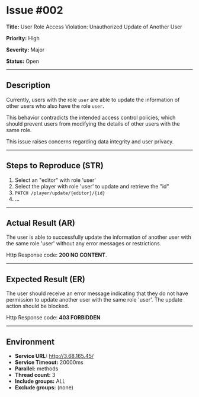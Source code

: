 # Issue #002

**Title:** User Role Access Violation: Unauthorized Update of Another User

**Priority:** High

**Severity:** Major

**Status:** Open

---

## Description
Currently, users with the role `user` are able to update the information of other users who also have the role `user`. 

This behavior contradicts the intended access control policies, which should prevent users from modifying the details of other users with the same role. 

This issue raises concerns regarding data integrity and user privacy.

---

## Steps to Reproduce (STR)
1. Select an "editor" with role 'user'
2. Select the player with role 'user' to update and retrieve the "id"
3. `PATCH /player/update/{editor}/{id}`
4. 
   ...

---

## Actual Result (AR)
The user is able to successfully update the information of another user with the same role 'user' without any error messages or restrictions.

Http Response code: **200 NO CONTENT**.

---

## Expected Result (ER)
The user should receive an error message indicating that they do not have permission to update another user with the same role 'user'. The update action should be blocked.

Http Response code: **403 FORBIDDEN**

---

## Environment
- **Service URL:** http://3.68.165.45/
- **Service Timeout:** 20000ms
- **Parallel:** methods
- **Thread count:** 3
- **Include groups:** ALL
- **Exclude groups:** (none)